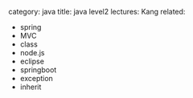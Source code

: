 category: java
title: java level2
lectures: Kang
related:

-   spring
-   MVC
-   class
-   node.js
-   eclipse
-   springboot
-   exception
-   inherit
